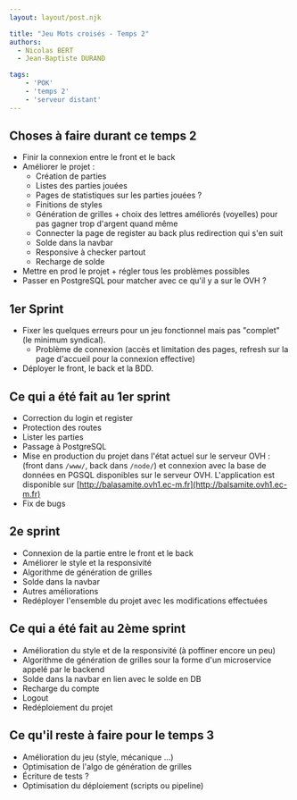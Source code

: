 ```yaml
---
layout: layout/post.njk

title: "Jeu Mots croisés - Temps 2"
authors:
  - Nicolas BERT
  - Jean-Baptiste DURAND

tags: 
    - 'POK'
    - 'temps 2'
    - 'serveur distant'
---
```


## Choses à faire durant ce temps 2

- Finir la connexion entre le front et le back
- Améliorer le projet : 
  - Création de parties
  - Listes des parties jouées
  - Pages de statistiques sur les parties jouées ?
  - Finitions de styles
  - Génération de grilles + choix des lettres améliorés (voyelles) pour pas gagner trop d'argent quand même
  - Connecter la page de register au back plus redirection qui s'en suit
  - Solde dans la navbar
  - Responsive à checker partout
  - Recharge de solde
- Mettre en prod le projet + régler tous les problèmes possibles
- Passer en PostgreSQL pour matcher avec ce qu'il y a sur le OVH ?

## 1er Sprint

- Fixer les quelques erreurs pour un jeu fonctionnel mais pas "complet" (le minimum syndical).
  - Problème de connexion (accès et limitation des pages, refresh sur la page d'accueil pour la connexion effective)
- Déployer le front, le back et la BDD.

## Ce qui a été fait au 1er sprint

- Correction du login et register
- Protection des routes
- Lister les parties
- Passage à PostgreSQL
- Mise en production du projet dans l'état actuel sur le serveur OVH : (front dans `/www/`, back dans `/node/`) et connexion avec la base de données en PGSQL disponibles sur le serveur OVH. L'application est disponible sur [http://balasamite.ovh1.ec-m.fr](http://balsamite.ovh1.ec-m.fr)
- Fix de bugs

## 2e sprint

- Connexion de la partie entre le front et le back
- Améliorer le style et la responsivité
- Algorithme de génération de grilles
- Solde dans la navbar
- Autres améliorations
- Redéployer l'ensemble du projet avec les modifications effectuées

## Ce qui a été fait au 2ème sprint

- Amélioration du style et de la responsivité (à poffiner encore un peu)
- Algorithme de génération de grilles sour la forme d'un microservice appelé par le backend
- Solde dans la navbar en lien avec le solde en DB
- Recharge du compte
- Logout
- Redéploiement du projet

## Ce qu'il reste à faire pour le temps 3

- Amélioration du jeu (style, mécanique ...)
- Optimisation de l'algo de génération de grilles
- Écriture de tests ?
- Optimisation du déploiement (scripts ou pipeline)